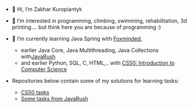 - 👋 Hi, I’m Zakhar Kuropiantyk
  
- 👀 I’m interested in programming, climbing, swimming, rehabilitation, 3d printing.... but think here you are because of programming :)

- 🌱 I’m currently learning Java Spring with [Foxminded](https://foxminded.ua/),
  - earlier Java Core, Java Multithreading, Java Collections with[JavaRush](https://javarush.com/ua/)
  - and earlier Python, SQL, C, HTML,..  with [CS50: Introduction to Computer Science](https://pll.harvard.edu/course/cs50-introduction-computer-science)

- Repositories below contain some of my solutions for learning tasks:
  - [CS50 tasks](https://github.com/ZakharKP/learning_cs50tasks)
  - [Some tasks from JavaRush](https://github.com/ZakharKP/learning_javarushtasks)

<!---
ZakharKP/ZakharKP is a ✨ special ✨ repository because its `README.md` (this file) appears on your GitHub profile.
You can click the Preview link to take a look at your changes.
--->
